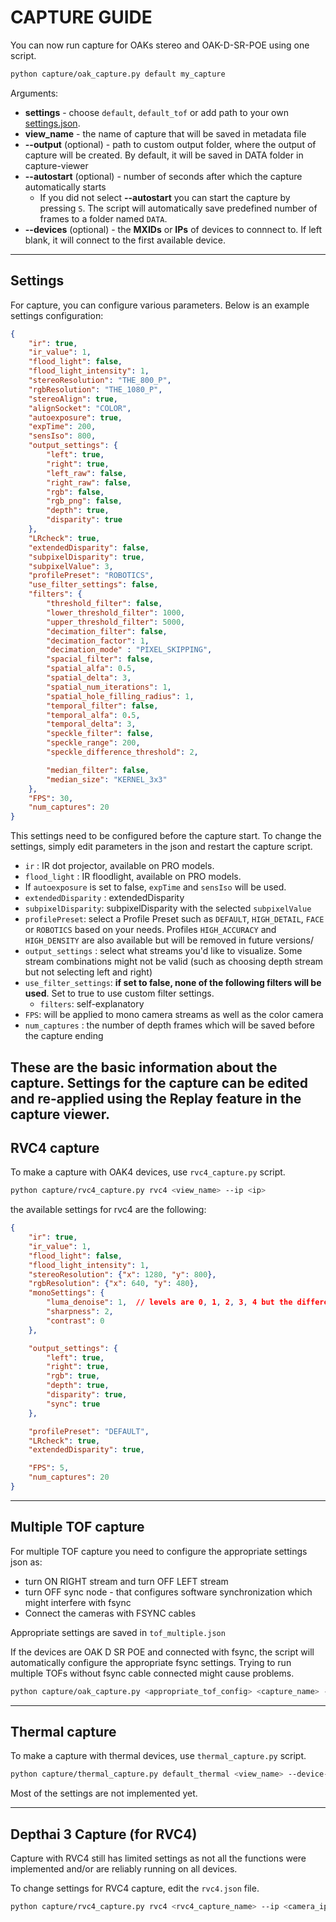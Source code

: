 # CAPTURE GUIDE

You can now run capture for OAKs stereo and OAK-D-SR-POE using one script.

```bash
python capture/oak_capture.py default my_capture
```

Arguments:
- **settings** - choose `default`, `default_tof` or add path to your own [settings.json](#settings).
- **view_name** - the name of capture that will be saved in metadata file
- **--output** (optional) - path to custom output folder, where the output of capture will be created. By default, it will be saved in DATA folder in capture-viewer
- **--autostart** (optional) - number of seconds after which the capture automatically starts
  - If you did not select **--autostart** you can start the capture by pressing `S`. The script will automatically save predefined number of frames to a folder named `DATA`. 
- **--devices** (optional) - the **MXIDs** or **IPs** of devices to connnect to. If left blank, it will connect to the first available device.

---
## Settings

For capture, you can configure various parameters. Below is an example settings configuration:

```json
{
    "ir": true,
    "ir_value": 1,
    "flood_light": false,
    "flood_light_intensity": 1,
    "stereoResolution": "THE_800_P",
    "rgbResolution": "THE_1080_P",
    "stereoAlign": true,
    "alignSocket": "COLOR",
    "autoexposure": true,
    "expTime": 200,
    "sensIso": 800,
    "output_settings": {
        "left": true,
        "right": true,
        "left_raw": false,
        "right_raw": false,
        "rgb": false,
        "rgb_png": false,
        "depth": true,
        "disparity": true
    },
    "LRcheck": true,
    "extendedDisparity": false,
    "subpixelDisparity": true,
    "subpixelValue": 3,
    "profilePreset": "ROBOTICS",
    "use_filter_settings": false,
    "filters": {
        "threshold_filter": false,
        "lower_threshold_filter": 1000,
        "upper_threshold_filter": 5000,
        "decimation_filter": false,
        "decimation_factor": 1,
        "decimation_mode" : "PIXEL_SKIPPING",
        "spacial_filter": false,
        "spatial_alfa": 0.5,
        "spatial_delta": 3,
        "spatial_num_iterations": 1,
        "spatial_hole_filling_radius": 1,
        "temporal_filter": false,
        "temporal_alfa": 0.5,
        "temporal_delta": 3,
        "speckle_filter": false,
        "speckle_range": 200,
        "speckle_difference_threshold": 2,

        "median_filter": false,
        "median_size": "KERNEL_3x3"
    },
    "FPS": 30,
    "num_captures": 20
}


```

This settings need to be configured before the capture start. To change the settings, simply 
edit parameters in the json and restart the capture script.

- `ir` : IR dot projector, available on PRO models.
- `flood_light` : IR floodlight, available on PRO models.
- If `autoexposure` is set to false, `expTime` and `sensIso` will be used.
- `extendedDisparity` : extendedDisparity
- `subpixelDisparity`: subpixelDisparity with the selected `subpixelValue`
- `profilePreset`: select a Profile Preset such as `DEFAULT`, `HIGH_DETAIL`, `FACE` or `ROBOTICS` based on your needs. 
Profiles `HIGH_ACCURACY` and `HIGH_DENSITY` are also available but will be removed in future versions/
- `output_settings` : select what streams you'd like to visualize. Some stream combinations might not be valid 
(such as choosing depth stream but not selecting left and right)
- `use_filter_settings`: **if set to false, none of the following filters will be used**. Set to true to use custom filter settings.
  - `filters`: self-explanatory
- `FPS`: will be applied to mono camera streams as well as the color camera
- `num_captures` : the number of depth frames which will be saved before the capture ending

These are the basic information about the capture. Settings for the capture can be edited and re-applied using the **Replay** feature 
in the capture viewer. 
---
## RVC4 capture
To make a capture with OAK4 devices, use `rvc4_capture.py` script.

```bash
python capture/rvc4_capture.py rvc4 <view_name> --ip <ip>
```

the available settings for rvc4 are the following:
```json
{
    "ir": true,
    "ir_value": 1,
    "flood_light": false,
    "flood_light_intensity": 1,
    "stereoResolution": {"x": 1280, "y": 800},
    "rgbResolution": {"x": 640, "y": 480},
    "monoSettings": {
        "luma_denoise": 1,  // levels are 0, 1, 2, 3, 4 but the difference is only between 1 (off) and 2 (on)
        "sharpness": 2,
        "contrast": 0
    },

    "output_settings": {
        "left": true,
        "right": true,
        "rgb": true,
        "depth": true,
        "disparity": true,
        "sync": true
    },

    "profilePreset": "DEFAULT",
    "LRcheck": true,
    "extendedDisparity": true,

    "FPS": 5,
    "num_captures": 20
}

```


---

## Multiple TOF capture

For multiple TOF capture you need to configure the appropriate settings json as:
- turn ON RIGHT stream and turn OFF LEFT stream
- turn OFF sync node - that configures software synchronization which might interfere with fsync
- Connect the cameras with FSYNC cables

Appropriate settings are saved in `tof_multiple.json`

If the devices are OAK D SR POE and connected with fsync, the script will automatically
configure the appropriate fsync settings. Trying to run multiple TOFs without fsync cable connected might cause problems.

```bash
python capture/oak_capture.py <appropriate_tof_config> <capture_name> --devices <mxids_of_tofs>
```

---
## Thermal capture

To make a capture with thermal devices, use `thermal_capture.py` script.

```bash
python capture/thermal_capture.py default_thermal <view_name> --device-ip <ip>
```

Most of the settings are not implemented yet.


---

## Depthai 3 Capture (for RVC4)
Capture with RVC4 still has limited settings as not all the functions were implemented and/or are reliably running on all devices.

To change settings for RVC4 capture, edit the `rvc4.json` file.

```bash
python capture/rvc4_capture.py rvc4 <rvc4_capture_name> --ip <camera_ip>
```